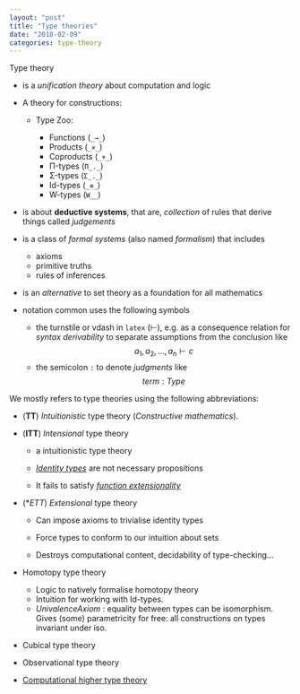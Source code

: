 ```yaml
---
layout: "post"
title: "Type theories"
date: "2018-02-09"
categories: type-theory
---
```


Type theory

- is a *unification theory* about computation and logic

- A theory for constructions:

  - Type Zoo:

    * Functions  (`_→_`)
    * Products   (`_×_`)
    * Coproducts (`_+_`)
    * Π-types    (`Π_._`)
    * Σ-types    (`Σ_._`)
    * Id-types   (`_≡_`)
    * W-types    (`W__`)

- is about **deductive systems**, that are, *collection* of rules that derive things
  called *judgements*

- is a class of *formal systems* (also named *formalism*) that includes
    +  axioms
    +  primitive truths
    +  rules of inferences

- is an *alternative* to set theory as a foundation for all mathematics
- notation common uses the following symbols
  + the turnstile or vdash in `latex` (⊢), e.g. as a consequence relation
  for *syntax derivability* to separate assumptions from the conclusion like
      $$ a_{1}, a_{2}, \dots, a_{n} ⊢ c  $$
  + the semicolon `:` to denote *judgments* like $$ term : Type $$

We mostly refers to type theories using the following abbreviations:

- (**TT**)  *Intuitionistic* type theory (*Constructive mathematics*).

- (**ITT**) *Intensional* type theory

    -  a intuitionistic type theory

    - [*Identity types*](https://ncatlab.org/nlab/show/identity+type) are not necessary propositions

    - It fails to satisfy [*function extensionality*](https://ncatlab.org/nlab/show/function+extensionality)

- (**ETT*) *Extensional* type theory

  - Can impose axioms to trivialise identity types

  - Force types to conform to our intuition about sets

  - Destroys computational content, decidability of type-checking...

- Homotopy type theory

  - Logic to natively formalise homotopy theory
  - Intuition for working with Id-types.
  - *UnivalenceAxiom* : equality between types can be isomorphism.
    Gives (some) parametricity for free: all constructions on types invariant under iso.

- Cubical type theory
- Observational type theory
- [Computational higher type theory](https://github.com/CHTT-s18/lecture-notes)
